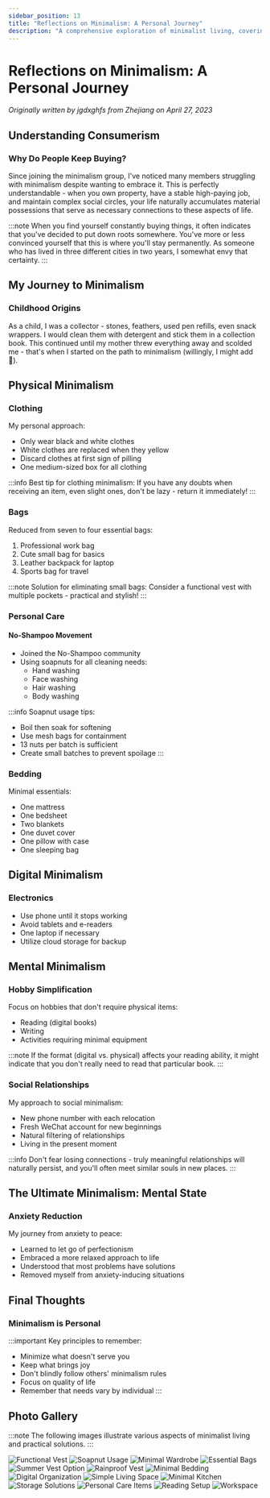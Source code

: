 ```yaml
---
sidebar_position: 13
title: "Reflections on Minimalism: A Personal Journey"
description: "A comprehensive exploration of minimalist living, covering everything from physical possessions to mental decluttering, based on personal experiences and practical insights"
---
```


# Reflections on Minimalism: A Personal Journey

*Originally written by jgdxghfs from Zhejiang on April 27, 2023*

## Understanding Consumerism

### Why Do People Keep Buying?

Since joining the minimalism group, I've noticed many members struggling with minimalism despite wanting to embrace it. This is perfectly understandable - when you own property, have a stable high-paying job, and maintain complex social circles, your life naturally accumulates material possessions that serve as necessary connections to these aspects of life.

:::note
When you find yourself constantly buying things, it often indicates that you've decided to put down roots somewhere. You've more or less convinced yourself that this is where you'll stay permanently. As someone who has lived in three different cities in two years, I somewhat envy that certainty.
:::

## My Journey to Minimalism

### Childhood Origins

As a child, I was a collector - stones, feathers, used pen refills, even snack wrappers. I would clean them with detergent and stick them in a collection book. This continued until my mother threw everything away and scolded me - that's when I started on the path to minimalism (willingly, I might add 🥺).

## Physical Minimalism

### Clothing

My personal approach:
- Only wear black and white clothes
- White clothes are replaced when they yellow
- Discard clothes at first sign of pilling
- One medium-sized box for all clothing

:::info
Best tip for clothing minimalism: If you have any doubts when receiving an item, even slight ones, don't be lazy - return it immediately!
:::

### Bags

Reduced from seven to four essential bags:
1. Professional work bag
2. Cute small bag for basics
3. Leather backpack for laptop
4. Sports bag for travel

:::note
Solution for eliminating small bags: Consider a functional vest with multiple pockets - practical and stylish!
:::

### Personal Care

#### No-Shampoo Movement
- Joined the No-Shampoo community
- Using soapnuts for all cleaning needs:
    - Hand washing
    - Face washing
    - Hair washing
    - Body washing

:::info
Soapnut usage tips:
- Boil then soak for softening
- Use mesh bags for containment
- 13 nuts per batch is sufficient
- Create small batches to prevent spoilage
  :::

### Bedding

Minimal essentials:
- One mattress
- One bedsheet
- Two blankets
- One duvet cover
- One pillow with case
- One sleeping bag

## Digital Minimalism

### Electronics
- Use phone until it stops working
- Avoid tablets and e-readers
- One laptop if necessary
- Utilize cloud storage for backup

## Mental Minimalism

### Hobby Simplification

Focus on hobbies that don't require physical items:
- Reading (digital books)
- Writing
- Activities requiring minimal equipment

:::note
If the format (digital vs. physical) affects your reading ability, it might indicate that you don't really need to read that particular book.
:::

### Social Relationships

My approach to social minimalism:
- New phone number with each relocation
- Fresh WeChat account for new beginnings
- Natural filtering of relationships
- Living in the present moment

:::info
Don't fear losing connections - truly meaningful relationships will naturally persist, and you'll often meet similar souls in new places.
:::

## The Ultimate Minimalism: Mental State

### Anxiety Reduction

My journey from anxiety to peace:
- Learned to let go of perfectionism
- Embraced a more relaxed approach to life
- Understood that most problems have solutions
- Removed myself from anxiety-inducing situations

## Final Thoughts

### Minimalism is Personal

:::important
Key principles to remember:
- Minimize what doesn't serve you
- Keep what brings joy
- Don't blindly follow others' minimalism rules
- Focus on quality of life
- Remember that needs vary by individual
  :::

## Photo Gallery

:::note
The following images illustrate various aspects of minimalist living and practical solutions.
:::

![Functional Vest](./img/minimalist-reflections/image_1.jpg)
![Soapnut Usage](./img/minimalist-reflections/image_2.jpg)
![Minimal Wardrobe](./img/minimalist-reflections/image_3.jpg)
![Essential Bags](./img/minimalist-reflections/image_4.jpg)
![Summer Vest Option](./img/minimalist-reflections/image_5.jpg)
![Rainproof Vest](./img/minimalist-reflections/image_6.jpg)
![Minimal Bedding](./img/minimalist-reflections/image_7.jpg)
![Digital Organization](./img/minimalist-reflections/image_8.jpg)
![Simple Living Space](./img/minimalist-reflections/image_9.jpg)
![Minimal Kitchen](./img/minimalist-reflections/image_10.jpg)
![Storage Solutions](./img/minimalist-reflections/image_11.jpg)
![Personal Care Items](./img/minimalist-reflections/image_12.jpg)
![Reading Setup](./img/minimalist-reflections/image_13.jpg)
![Workspace](./img/minimalist-reflections/image_14.jpg)
